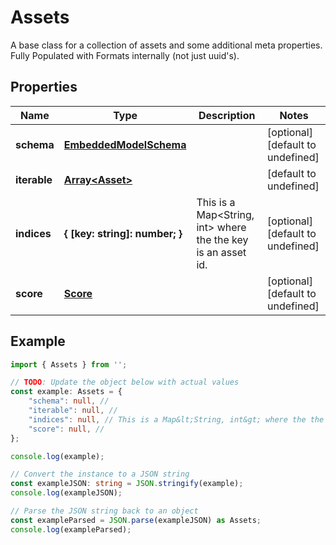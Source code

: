 
# Assets

A base class for a collection of assets and some additional meta properties. Fully Populated with Formats internally (not just uuid\'s).

## Properties

Name | Type | Description | Notes
------------ | ------------- | ------------- | -------------
**schema** | [**EmbeddedModelSchema**](EmbeddedModelSchema) |  | [optional] [default to undefined]
**iterable** | [**Array&lt;Asset&gt;**](Asset) |  | [default to undefined]
**indices** | **\{ [key: string]: number; \}** | This is a Map&lt;String, int&gt; where the the key is an asset id. | [optional] [default to undefined]
**score** | [**Score**](Score) |  | [optional] [default to undefined]

## Example

```typescript
import { Assets } from '';

// TODO: Update the object below with actual values
const example: Assets = {
    "schema": null, // 
    "iterable": null, // 
    "indices": null, // This is a Map&lt;String, int&gt; where the the key is an asset id.
    "score": null, // 
};

console.log(example);

// Convert the instance to a JSON string
const exampleJSON: string = JSON.stringify(example);
console.log(exampleJSON);

// Parse the JSON string back to an object
const exampleParsed = JSON.parse(exampleJSON) as Assets;
console.log(exampleParsed);
```




